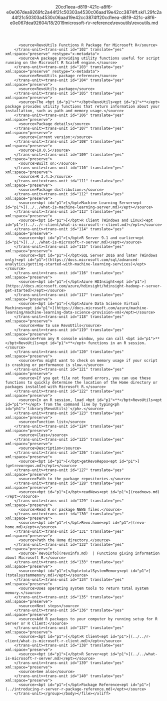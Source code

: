 <?xml version="1.0"?><xliff version="1.2" xmlns="urn:oasis:names:tc:xliff:document:1.2" xmlns:xsi="http://www.w3.org/2001/XMLSchema-instance" xsi:schemaLocation="urn:oasis:names:tc:xliff:document:1.2 xliff-core-1.2-transitional.xsd"><file datatype="xml" original="revoutils.md" source-language="en-US" target-language="en-US"><header><tool tool-id="mdxliff" tool-name="mdxliff" tool-version="1.0-d1654b2" tool-company="Microsoft" /><xliffext:skl_file_name xmlns:xliffext="urn:microsoft:content:schema:xliffextensions">20cd1eea-d819-421c-a8f6-e0e067dea9269fc2a44f21c50303a4530c06aad19e42cc3874ff.skl</xliffext:skl_file_name><xliffext:version xmlns:xliffext="urn:microsoft:content:schema:xliffextensions">1.2</xliffext:version><xliffext:ms.openlocfilehash xmlns:xliffext="urn:microsoft:content:schema:xliffextensions">9fc2a44f21c50303a4530c06aad19e42cc3874ff</xliffext:ms.openlocfilehash><xliffext:ms.sourcegitcommit xmlns:xliffext="urn:microsoft:content:schema:xliffextensions">20cd1eea-d819-421c-a8f6-e0e067dea926</xliffext:ms.sourcegitcommit><xliffext:ms.lasthandoff xmlns:xliffext="urn:microsoft:content:schema:xliffextensions">04/18/2019</xliffext:ms.lasthandoff><xliffext:ms.openlocfilepath xmlns:xliffext="urn:microsoft:content:schema:xliffextensions">microsoft-r\r-reference\revoutils\revoutils.md</xliffext:ms.openlocfilepath></header><body><group id="content" extype="content"><trans-unit id="101" translate="yes" xml:space="preserve" restype="x-metadata">
          <source>RevoUtils Functions R Package for Microsoft R</source>
        </trans-unit><trans-unit id="102" translate="yes" xml:space="preserve" restype="x-metadata">
          <source>A package providing utility functions useful for script running on the Microsoft R ScaleR engine.</source>
        </trans-unit><trans-unit id="103" translate="yes" xml:space="preserve" restype="x-metadata">
          <source>RevoUtils package reference</source>
        </trans-unit><trans-unit id="104" translate="yes" xml:space="preserve">
          <source>RevoUtils package</source>
        </trans-unit><trans-unit id="105" translate="yes" xml:space="preserve">
          <source>The <bpt id="p1">**</bpt>RevoUtils<ept id="p1">**</ept> package provides utility functions that return information about your installation, such as path and memory usage.</source>
        </trans-unit><trans-unit id="106" translate="yes" xml:space="preserve">
          <source>Package details</source>
        </trans-unit><trans-unit id="107" translate="yes" xml:space="preserve">
          <source>Current version:</source>
        </trans-unit><trans-unit id="108" translate="yes" xml:space="preserve">
          <source>10.0.5</source>
        </trans-unit><trans-unit id="109" translate="yes" xml:space="preserve">
          <source>Built on:</source>
        </trans-unit><trans-unit id="110" translate="yes" xml:space="preserve">
          <source>R 3.4.3</source>
        </trans-unit><trans-unit id="111" translate="yes" xml:space="preserve">
          <source>Package distribution:</source>
        </trans-unit><trans-unit id="112" translate="yes" xml:space="preserve">
          <source><bpt id="p1">[</bpt>Machine Learning Server<ept id="p1">](../../what-is-machine-learning-server.md)</ept></source>
        </trans-unit><trans-unit id="113" translate="yes" xml:space="preserve">
          <source><bpt id="p1">[</bpt>R Client (Windows and Linux)<ept id="p1">](../../r-client/what-is-microsoft-r-client.md)</ept></source>
        </trans-unit><trans-unit id="114" translate="yes" xml:space="preserve">
          <source><bpt id="p1">[</bpt>R Server 9.1 and earlier<ept id="p1">](../../what-is-microsoft-r-server.md)</ept></source>
        </trans-unit><trans-unit id="115" translate="yes" xml:space="preserve">
          <source><bpt id="p1">[</bpt>SQL Server 2016 and later (Windows only)<ept id="p1">](https://docs.microsoft.com/sql/advanced-analytics/getting-started-with-machine-learning-services)</ept></source>
        </trans-unit><trans-unit id="116" translate="yes" xml:space="preserve">
          <source><bpt id="p1">[</bpt>Azure HDInsight<ept id="p1">](https://docs.microsoft.com/azure/hdinsight/hdinsight-hadoop-r-server-get-started)</ept></source>
        </trans-unit><trans-unit id="117" translate="yes" xml:space="preserve">
          <source><bpt id="p1">[</bpt>Azure Data Science Virtual Machines<ept id="p1">](https://docs.microsoft.com/azure/machine-learning/machine-learning-data-science-provision-vm)</ept></source>
        </trans-unit><trans-unit id="118" translate="yes" xml:space="preserve">
          <source>How to use RevoUtils</source>
        </trans-unit><trans-unit id="119" translate="yes" xml:space="preserve">
          <source>From any R console window, you can call <bpt id="p1">**</bpt>RevoUtils<ept id="p1">**</ept> functions in an R session.</source>
        </trans-unit><trans-unit id="120" translate="yes" xml:space="preserve">
          <source>You might want to check on memory usage if your script is crashing or performance is slow.</source>
        </trans-unit><trans-unit id="121" translate="yes" xml:space="preserve">
          <source>If you get file not found errors, you can use these functions to quickly determine the location of the Home directory or packages installed with Microsoft R.</source>
        </trans-unit><trans-unit id="122" translate="yes" xml:space="preserve">
          <source>In an R session, load <bpt id="p1">**</bpt>RevoUtils<ept id="p1">**</ept> from the command line by typing<ph id="ph1">`library(RevoUtils)`</ph>.</source>
        </trans-unit><trans-unit id="123" translate="yes" xml:space="preserve">
          <source>Function list</source>
        </trans-unit><trans-unit id="124" translate="yes" xml:space="preserve">
          <source>Class</source>
        </trans-unit><trans-unit id="125" translate="yes" xml:space="preserve">
          <source>Description</source>
        </trans-unit><trans-unit id="126" translate="yes" xml:space="preserve">
          <source><bpt id="p1">[</bpt>getRevoRepos<ept id="p1">](getrevorepos.md)</ept></source>
        </trans-unit><trans-unit id="127" translate="yes" xml:space="preserve">
          <source>Path to the package repositories.</source>
        </trans-unit><trans-unit id="128" translate="yes" xml:space="preserve">
          <source><bpt id="p1">[</bpt>readNews<ept id="p1">](readnews.md)</ept></source>
        </trans-unit><trans-unit id="129" translate="yes" xml:space="preserve">
          <source>Read R or package NEWS files.</source>
        </trans-unit><trans-unit id="130" translate="yes" xml:space="preserve">
          <source><bpt id="p1">[</bpt>Revo.home<ept id="p1">](revo-home.md)</ept></source>
        </trans-unit><trans-unit id="131" translate="yes" xml:space="preserve">
          <source>Path the Home directory.</source>
        </trans-unit><trans-unit id="132" translate="yes" xml:space="preserve">
          <source>`RevoInfo](revoinfo.md)  | Functions giving information about Microsoft R.</source>
        </trans-unit><trans-unit id="133" translate="yes" xml:space="preserve">
          <source><bpt id="p1">[</bpt>totalSystemMemory<ept id="p1">](totalsystemmemory.md)</ept></source>
        </trans-unit><trans-unit id="134" translate="yes" xml:space="preserve">
          <source>Uses operating system tools to return total system memory.</source>
        </trans-unit><trans-unit id="135" translate="yes" xml:space="preserve">
          <source>Next steps</source>
        </trans-unit><trans-unit id="136" translate="yes" xml:space="preserve">
          <source>Add R packages to your computer by running setup for R Server or R Client:</source>
        </trans-unit><trans-unit id="137" translate="yes" xml:space="preserve">
          <source><bpt id="p1">[</bpt>R Client<ept id="p1">](../../r-client/what-is-microsoft-r-client.md)</ept></source>
        </trans-unit><trans-unit id="138" translate="yes" xml:space="preserve">
          <source><bpt id="p1">[</bpt>R Server<ept id="p1">](../../what-is-microsoft-r-server.md)</ept></source>
        </trans-unit><trans-unit id="139" translate="yes" xml:space="preserve">
          <source>See also</source>
        </trans-unit><trans-unit id="140" translate="yes" xml:space="preserve">
          <source><bpt id="p1">[</bpt>Package Reference<ept id="p1">](../introducing-r-server-r-package-reference.md)</ept></source>
        </trans-unit></group></body></file></xliff>